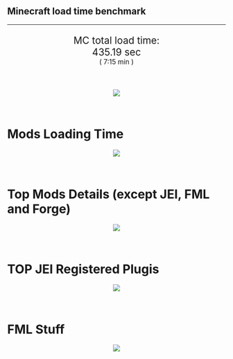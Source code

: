 ## Minecraft load time benchmark


---

<p align="center" style="font-size:160%;">
MC total load time:<br>
435.19 sec
<br>
<sup><sub>(
7:15 min
)</sub></sup>
</p>

<br>


<p align="center">
<img src="https://quickchart.io/chart?w=400&h=30&c={
  type: 'horizontalBar',
  data: {
    datasets: [
      {label:      'MODS:', data: [287.94]},
      {label: 'FML stuff:', data: [147.25]}
    ]
  },
  options: {
    scales: {
      xAxes: [{display: false,stacked: true}],
      yAxes: [{display: false,stacked: true}],
    },
    elements: {rectangle: {borderWidth: 2}},
    legend: {display: false,},
    plugins: {datalabels: {color: 'white',formatter: (value, context) =>
      [context.dataset.label, value].join(' ')
    }}
  }
}"/>
</p>

<br>

# Mods Loading Time
<p align="center">
<img src="https://quickchart.io/chart?w=400&h=300&c={
  type: 'outlabeledPie',
  options: {
    cutoutPercentage: 25,
    plugins: {
      legend: !1,
      outlabels: {
        stretch: 5,
        padding: 1,
        text: (v,i)=>[
          v.labels[v.dataIndex],' ',
          (v.percent*1000|0)/10,
          String.fromCharCode(37)].join('')
      }
    }
  },
  data: {...
`
436e17  12.96s Had Enough Items;
3C6315  12.89s Had Enough Items (Plugins);
3C6315   1.74s Had Enough Items (Ingredient Filter);
516fa8  11.33s Ender IO;
5161a8   9.67s CraftTweaker2;
813e81   8.14s OpenComputers;
5c308f   7.05s Mod Tweaker;
8f3087   6.91s Forge Mod Loader;
8f304e   6.84s Astral Sorcery;
cd922c   6.17s NuclearCraft;
a651a8   5.80s IndustrialCraft 2;
8c2ccd   5.66s Immersive Engineering;
6e175e   5.29s Recurrent Complex;
213664   4.62s Forestry;
8f4d30   3.86s Open Terrain Generator;
308f53   3.54s Village Names;
216364   3.53s Xaero's Minimap;
3e7d81   3.44s ProbeZS;
176e43   3.38s Thaumic Additions: Reconstructed;
436e17   3.37s Integrated Dynamics;
a86e51   3.33s Extra Utilities 2;
2c3e5a   3.19s Xaero's World Map;
444444  87.82s 48 Other mods;
333333  60.84s 180 'Fast' mods (load 1.0s - 0.1s);
222222   6.59s 200 'Instant' mods (load %3C 0.1s)
`
    .split(';').reduce((a, l) => {
      l.match(/(\w{6}) *(\d*\.\d*)s (.*)/)
      .slice(1).map((a, i) => [[String.fromCharCode(35),a].join(''), parseFloat(a), a][i])
      .forEach((s, i) => 
        [a.datasets[0].backgroundColor, a.datasets[0].data, a.labels][i].push(s)
      );
      return a
    }, {
      labels: [],
      datasets: [{
        backgroundColor: [],
        data: [],
        borderColor: 'rgba(22,22,22,0.3)',
        borderWidth: 1
      }]
    })
  }
}"/>
</p>

<br>

# Top Mods Details (except JEI, FML and Forge)
<p align="center">
<img src="https://quickchart.io/chart?w=400&h=450&c={
  options: {
    scales: {
      xAxes: [{stacked: true}],
      yAxes: [{stacked: true}],
    },
    plugins: {
      datalabels: {
        anchor: 'end',
        align: 'top',
        color: 'white',
        backgroundColor: 'rgba(46, 140, 171, 0.6)',
        borderColor: 'rgba(41, 168, 194, 1.0)',
        borderWidth: 0.5,
        borderRadius: 3,
        padding: 0,
        font: {size:10},
        formatter: (v,ctx) => 
          ctx.datasetIndex!=ctx.chart.data.datasets.length-1 ? null
            : [((ctx.chart.data.datasets.reduce((a,b)=>a- -b.data[ctx.dataIndex],0)*10)|0)/10,'s'].join('')
      },
      colorschemes: {
        scheme: 'office.Damask6'
      }
    }
  },
  type: 'bar',
  data: {...(() => {
    let a = { labels: [], datasets: [] };
`
1: Construction;
2: Loading Resources;
3: PreInitialization;
4: Initialization;
5: InterModComms$IMC;
6: PostInitialization;
7: LoadComplete;
8: ModIdMapping
`
    .split(';')
      .map(l => l.match(/\d: (.*)/).slice(1))
      .forEach(([name]) => a.datasets.push({ label: name, data: [] }));
`
                           1      2      3      4      5      6      7      8  ;
Ender IO               |  1.65|  0.01|  3.42|  0.50|  3.38|  1.15|  0.00|  1.22;
CraftTweaker2          |  0.56|  0.00|  3.98|  0.01|  0.00|  5.05|  0.07|  0.00;
OpenComputers          |  0.45|  0.02|  4.31|  3.15|  0.21|  0.00|  0.00|  0.00;
Mod Tweaker            |  0.00|  0.00|  0.01|  0.00|  0.00|  0.00|  7.04|  0.00;
Astral Sorcery         |  0.22|  0.01|  4.46|  1.50|  0.00|  0.66|  0.00|  0.00;
NuclearCraft           |  1.45|  0.01|  3.41|  0.45|  0.00|  0.81|  0.00|  0.06;
IndustrialCraft 2      |  0.72|  0.02|  3.97|  0.82|  0.00|  0.27|  0.00|  0.00;
Immersive Engineering  |  0.91|  0.01|  1.11|  0.98|  0.00|  2.65|  0.00|  0.00;
Recurrent Complex      |  0.31|  0.00|  0.71|  0.91|  0.00|  3.36|  0.00|  0.00;
Forestry               |  0.35|  0.01|  2.94|  0.99|  0.00|  0.32|  0.00|  0.00;
Open Terrain Generator |  0.09|  0.01|  0.00|  3.76|  0.00|  0.00|  0.00|  0.00;
Village Names          |  0.12|  0.00|  3.23|  0.20|  0.00|  0.00|  0.00|  0.00
`
    .split(';').slice(1)
      .map(l => l.split('|').map(s => s.trim()))
      .forEach(([name, ...arr], i) => {
        a.labels.push(name);
        arr.forEach((v, j) => a.datasets[j].data[i] = v)
      }); return a
  })()}
}"/>
</p>

<br>

# TOP JEI Registered Plugis
<p align="center">
<img src="https://quickchart.io/chart?w=700&c={
  options: {
    elements: { rectangle: { borderWidth: 1 } },
    legend: false
  },
  type: 'horizontalBar',
    data: {...(() => {
      let a = {
        labels: [], datasets: [{
          backgroundColor: 'rgba(0, 99, 132, 0.5)',
          borderColor: 'rgb(0, 99, 132)',
          data: []
        }]
      };
`
  2.17: jeresources.jei.JEIConfig;
  1.06: com.rwtema.extrautils2.crafting.jei.XUJEIPlugin;
  0.82: crazypants.enderio.machines.integration.jei.MachinesPlugin;
  0.76: ic2.jeiIntegration.SubModule;
  0.72: mezz.jei.plugins.vanilla.VanillaPlugin;
  0.51: com.buuz135.industrial.jei.JEICustomPlugin;
  0.47: com.buuz135.thaumicjei.ThaumcraftJEIPlugin;
  0.42: cofh.thermalexpansion.plugins.jei.JEIPluginTE;
  0.41: nc.integration.jei.NCJEI;
  0.40: crazypants.enderio.base.integration.jei.JeiPlugin;
  0.25: ninjabrain.gendustryjei.GendustryJEIPlugin;
  0.24: net.bdew.jeibees.BeesJEIPlugin;
  0.21: knightminer.tcomplement.plugin.jei.JEIPlugin;
  0.21: lach_01298.qmd.jei.QMDJEI;
  0.20: astavie.thermallogistics.compat.jei.CompatJEI;
  4.03: Other 126 Plugins
`
        .split(';')
        .map(l => l.split(':'))
        .forEach(([time, name]) => {
          a.labels.push(name);
          a.datasets[0].data.push(time)
        })
        ; return a
    })()
  }
}"/>
</p>

<br>

# FML Stuff
<p align="center">
<img src="https://quickchart.io/chart?w=500&h=400&c={
  options: {
    rotation: Math.PI,
    cutoutPercentage: 55,
    plugins: {
      legend: !1,
      outlabels: {
        stretch: 5,
        padding: 1,
        text: (v)=>v.labels
      },
      doughnutlabel: {
        labels: [
          {
            text: 'FML stuff:',
            color: 'rgba(128, 128, 128, 0.5)',
            font: {size: 18}
          },
          {
            text: [147.25,'s'].join(''),
            color: 'rgba(128, 128, 128, 1)',
            font: {size: 22}
          }
        ]
      },
    }
  },
  type: 'outlabeledPie',
  data: {...(() => {
    let a = {
      labels: [],
      datasets: [{
        backgroundColor: [],
        data: [],
        borderColor: 'rgba(22,22,22,0.3)',
        borderWidth: 2
      }]
    };
`
993A00   0.56s Loading sounds;
994400   0.63s Loading Resource - SoundHandler;
994F00  35.85s ModelLoader: blocks;
995900  12.16s ModelLoader: items;
996300  15.55s ModelLoader: baking;
996D00   2.39s Applying remove recipe actions;
997700   0.19s Applying remove furnace recipe actions;
998200   0.88s Indexing ingredients;
444444  79.05s Other
`
    .split(';')
      .map(l => l.match(/(\w{6}) *(\d*\.\d*)s (.*)/))
      .forEach(([, col, time, name]) => {
        a.labels.push([name, ' ', time, 's'].join(''));
        a.datasets[0].data.push(parseFloat(time));
        a.datasets[0].backgroundColor.push([String.fromCharCode(35), col].join(''))
      })
      ; return a
  })()}
}"/>
</p>

<br>
